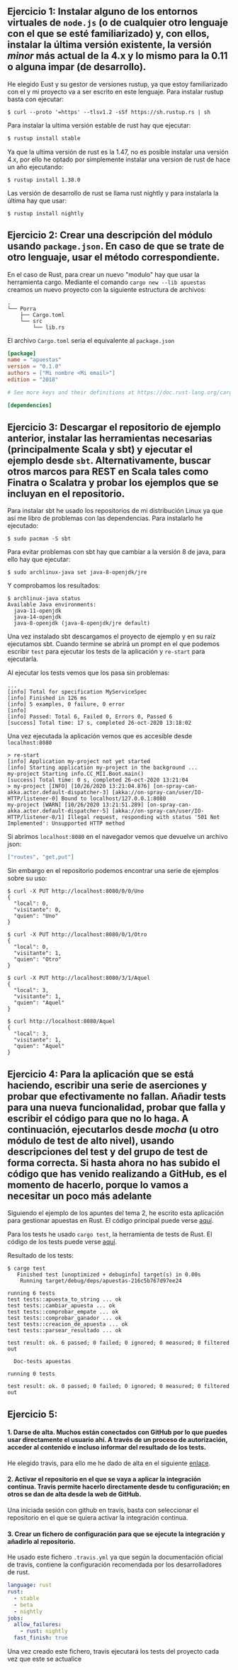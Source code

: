 ## Ejercicio 1: Instalar alguno de los entornos virtuales de `node.js` (o de cualquier otro lenguaje con el que se esté familiarizado) y, con ellos, instalar la última versión existente, la versión *minor* más actual de la 4.x y lo mismo para la 0.11 o alguna impar (de desarrollo). 



He elegido Eust y su gestor de versiones rustup, ya que estoy familiarizado con el y mi proyecto va a ser escrito en este lenguaje. Para instalar rustup basta con ejecutar:

```shell
$ curl --proto '=https' --tlsv1.2 -sSf https://sh.rustup.rs | sh
```

Para instalar la ultima versión estable de rust hay que ejecutar:

```sh
$ rustup install stable
```

Ya que la ultima versión de rust es la 1.47, no es posible instalar una versión 4.x, por ello he optado por simplemente instalar una version de rust de hace un año ejecutando:

```shell
$ rustup install 1.38.0
```

Las versión de desarrollo de rust se llama rust nightly y para instalarla la última hay que usar:

```shell
$ rustup install nightly
```



## Ejercicio 2: Crear una descripción del módulo usando `package.json`. En caso de que se trate de otro lenguaje, usar el método correspondiente. 

En el caso de Rust, para crear un nuevo "modulo" hay que usar la herramienta cargo.  Mediante el comando `cargo new --lib apuestas` creamos un nuevo proyecto con la siguiente estructura de archivos:

```shell
.
└── Porra
    ├── Cargo.toml
    └── src
        └── lib.rs
```

El archivo `Cargo.toml` seria el equivalente al `package.json`

```toml
[package]
name = "apuestas"
version = "0.1.0"
authors = ["Mi nombre <Mi email>"]
edition = "2018"

# See more keys and their definitions at https://doc.rust-lang.org/cargo/reference/manifest.html

[dependencies]

```



## Ejercicio 3: Descargar el repositorio de ejemplo anterior, instalar las herramientas necesarias (principalmente Scala y sbt) y ejecutar el ejemplo desde `sbt`. Alternativamente, buscar otros marcos para REST en Scala tales como Finatra o Scalatra y probar los ejemplos que se incluyan en el repositorio.

Para instalar sbt he usado los repositorios de mi distribución Linux ya que así me libro de problemas con las dependencias. Para instalarlo he ejecutado:

```shell
$ sudo pacman -S sbt
```

Para evitar problemas con sbt hay que cambiar a la versión 8 de java, para ello hay que ejecutar:

```shell
$ sudo archlinux-java set java-8-openjdk/jre
```

Y comprobamos los resultados:

```shell
$ archlinux-java status
Available Java environments:
  java-11-openjdk
  java-14-openjdk
  java-8-openjdk (java-8-openjdk/jre default)

```

Una vez instalado sbt descargamos el proyecto de ejemplo y en su raíz ejecutamos sbt. Cuando termine se abrirá un prompt en el que podemos escribir `test` para ejecutar los tests de la aplicación y `re-start` para ejecutarla.

Al ejecutar los tests vemos que los pasa sin problemas:

```
...
[info] Total for specification MyServiceSpec
[info] Finished in 126 ms
[info] 5 examples, 0 failure, 0 error
[info]  
[info] Passed: Total 6, Failed 0, Errors 0, Passed 6
[success] Total time: 17 s, completed 26-oct-2020 13:18:02
```

Una vez ejecutada la aplicación vemos que es accesible desde `localhost:8080`

```
> re-start
[info] Application my-project not yet started
[info] Starting application my-project in the background ...
my-project Starting info.CC_MII.Boot.main()
[success] Total time: 0 s, completed 26-oct-2020 13:21:04
> my-project [INFO] [10/26/2020 13:21:04.876] [on-spray-can-akka.actor.default-dispatcher-3] [akka://on-spray-can/user/IO-HTTP/listener-0] Bound to localhost/127.0.0.1:8080
my-project [WARN] [10/26/2020 13:21:51.289] [on-spray-can-akka.actor.default-dispatcher-5] [akka://on-spray-can/user/IO-HTTP/listener-0/1] Illegal request, responding with status '501 Not Implemented': Unsupported HTTP method

```

Si abrimos `localhost:8080` en el navegador vemos que devuelve un archivo json:

```json
["routes", "get,put"]
```

Sin embargo en el repositorio podemos encontrar una serie de ejemplos sobre su uso:

```shell
$ curl -X PUT http://localhost:8080/0/0/Uno
{
  "local": 0,
  "visitante": 0,
  "quien": "Uno"
}

$ curl -X PUT http://localhost:8080/0/1/Otro
{
  "local": 0,
  "visitante": 1,
  "quien": "Otro"
}

$ curl -X PUT http://localhost:8080/3/1/Aquel
{
  "local": 3,
  "visitante": 1,
  "quien": "Aquel"
}

$ curl http://localhost:8080/Aquel 
{
  "local": 3,
  "visitante": 1,
  "quien": "Aquel"
}
```



## Ejercicio 4: Para la aplicación que se está haciendo, escribir una serie de aserciones y probar que efectivamente no fallan. Añadir tests para una nueva funcionalidad, probar que falla y escribir el código para que no lo haga. A continuación, ejecutarlos desde *mocha* (u otro módulo de test de alto nivel), usando descripciones del test y del grupo de test de forma correcta. Si hasta ahora no has subido el código que has venido realizando a GitHub, es el momento de hacerlo, porque lo vamos a necesitar un poco más adelante

Siguiendo el ejemplo de los apuntes del tema 2, he escrito esta aplicación para gestionar apuestas en Rust. El código principal puede verse [aquí](https://github.com/arturocs/apuestas-CC/blob/master/src/apuesta.rs).

Para los tests he usado `cargo test`, la herramienta de tests de Rust. El código de los tests puede verse [aquí](https://github.com/arturocs/apuestas-CC/blob/master/src/lib.rs).

Resultado de los tests:

 ```shell
$ cargo test
    Finished test [unoptimized + debuginfo] target(s) in 0.00s
     Running target/debug/deps/apuestas-216c5b767d97ee24

running 6 tests
test tests::apuesta_to_string ... ok
test tests::cambiar_apuesta ... ok
test tests::comprobar_empate ... ok
test tests::comprobar_ganador ... ok
test tests::creacion_de_apuesta ... ok
test tests::parsear_resultado ... ok

test result: ok. 6 passed; 0 failed; 0 ignored; 0 measured; 0 filtered out

   Doc-tests apuestas

running 0 tests

test result: ok. 0 passed; 0 failed; 0 ignored; 0 measured; 0 filtered out
 ```



## Ejercicio 5:

#### 1. Darse de alta. Muchos están conectados con GitHub por lo que puedes usar directamente el usuario ahí. A través de un proceso de autorización, acceder al contenido e incluso informar del resultado de los tests.

He elegido travis, para ello me he dado de alta en el siguiente [enlace](https://travis-ci.org/).

####  2. Activar el repositorio en el que se vaya a aplicar la integración continua. Travis permite hacerlo directamente desde tu configuración; en otros se dan de alta desde la web de GitHub.

Una iniciada sesión con github en travis, basta con seleccionar el repositorio en el que se quiera activar la integración continua.

#### 3. Crear un fichero de configuración para que se ejecute la integración y añadirlo al repositorio.

He usado este fichero `.travis.yml` ya que según la documentación oficial de travis, contiene la configuración recomendada por los desarrolladores de rust.

```yaml
language: rust
rust:
  - stable
  - beta
  - nightly
jobs:
  allow_failures:
    - rust: nightly
  fast_finish: true
```



Una vez creado este fichero, travis ejecutará los tests del proyecto cada vez que este se actualice